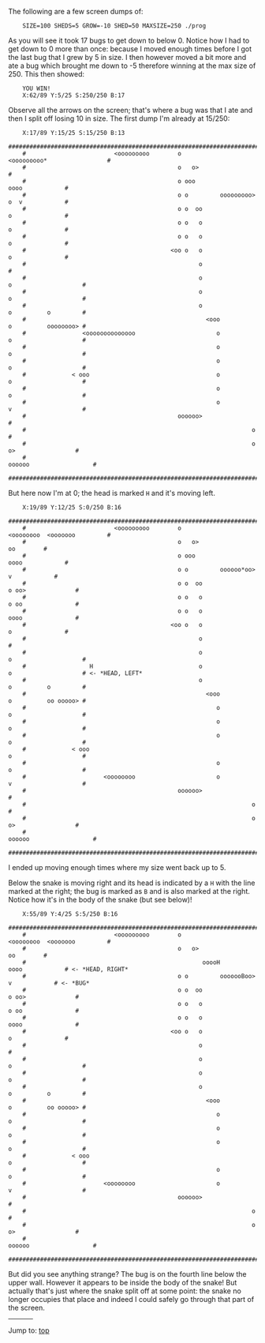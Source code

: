 The following are a few screen dumps of:

``` <!---sh-->
    SIZE=100 SHEDS=5 GROW=-10 SHED=50 MAXSIZE=250 ./prog
```

As you will see it took 17 bugs to get down to below 0. Notice how I had to get
down to 0 more than once: because I moved enough times before I got the last
bug that I grew by 5 in size. I then however moved a bit more and ate a bug
which brought me down to -5 therefore winning at the max size of 250. This then
showed:

```
    YOU WIN!
    X:62/89 Y:5/25 S:250/250 B:17
```

Observe all the arrows on the screen; that's where a bug was that I ate and
then I split off losing 10 in size. The first dump I'm already at 15/250:

```
    X:17/89 Y:15/25 S:15/250 B:13
    ##########################################################################################
    #                         <ooooooooo        o                <ooooooooo*                 #
    #                                           o   o>                                       #
    #                                           o ooo                        oooo            #
    #                                           o o         ooooooooo>       o  v            #
    #                                           o o  oo                      o               #
    #                                           o o   o                      o               #
    #                                           o o   o                      o               #
    #                                         <oo o   o                      o               #
    #                                                 o                                      #
    #                                                 o                 o                    #
    #                                                 o                 o                    #
    #                                                 o                 o          o         #
    #                                                   <ooo            o          oooooooo> #
    #                <oooooooooooooo                       o            o                    #
    #                                                      o            o                    #
    #                                                      o            o                    #
    #             < ooo                                    o            o                    #
    #                                                      o            o                    #
    #                                                      o            v                    #
    #                                           oooooo>                                      #
    #                                                                o                       #
    #                                                                o    o>                 #
    #                                                                oooooo                  #
    ##########################################################################################
```

But here now I'm at 0; the head is marked `H` and it's moving left.

```
    X:19/89 Y:12/25 S:0/250 B:16
    ##########################################################################################
    #                         <ooooooooo        o                <oooooooo  <ooooooo         #
    #                                           o   o>                             oo        #
    #                                           o ooo                        oooo            #
    #                                           o o         oooooo*oo>          v            #
    #                                           o o  oo                   o oo>              #
    #                                           o o   o                   o oo               #
    #                                           o o   o                   oooo               #
    #                                         <oo o   o                      o               #
    #                                                 o                                      #
    #                                                 o                 o                    #
    #                  H                              o                 o                    # <- *HEAD, LEFT*
    #                                                 o                 o          o         #
    #                                                   <ooo            o          oo ooooo> #
    #                                                      o            o                    #
    #                                                      o            o                    #
    #                                                      o            o                    #
    #             < ooo                                                 o                    #
    #                                                      o            o                    #
    #                      <oooooooo                       o            v                    #
    #                                           oooooo>                                      #
    #                                                                o                       #
    #                                                                o    o>                 #
    #                                                                oooooo                  #
    ##########################################################################################
```

I ended up moving enough times where my size went back up to 5.

Below the snake is moving right and its head is indicated by a `H` with the line
marked at the right; the bug is marked as `B` and is also marked at the right.
Notice how it's in the body of the snake (but see below)!

```
    X:55/89 Y:4/25 S:5/250 B:16
    ##########################################################################################
    #                         <ooooooooo        o                <oooooooo  <ooooooo         #
    #                                           o   o>                             oo        #
    #                                                  ooooH                 oooo            # <- *HEAD, RIGHT*
    #                                           o o         ooooooBoo>          v            # <- *BUG*
    #                                           o o  oo                   o oo>              #
    #                                           o o   o                   o oo               #
    #                                           o o   o                   oooo               #
    #                                         <oo o   o                      o               #
    #                                                 o                                      #
    #                                                 o                 o                    #
    #                                                 o                 o                    #
    #                                                 o                 o          o         #
    #                                                   <ooo            o          oo ooooo> #
    #                                                      o            o                    #
    #                                                      o            o                    #
    #                                                      o            o                    #
    #             < ooo                                                 o                    #
    #                                                      o            o                    #
    #                      <oooooooo                       o            v                    #
    #                                           oooooo>                                      #
    #                                                                o                       #
    #                                                                o    o>                 #
    #                                                                oooooo                  #
    ##########################################################################################
```

But did you see anything strange? The bug is on the fourth line below the upper wall.
However it appears to be inside the body of the snake! But actually that's just where
the snake split off at some point: the snake no longer occupies that place and indeed I
could safely go through that part of the screen.


<hr style="width:10%;text-align:left;margin-left:0">

Jump to: [top](#)


<!--

    Copyright © 1984-2024 by Landon Curt Noll. All Rights Reserved.

    You are free to share and adapt this file under the terms of this license:

        Creative Commons Attribution-ShareAlike 4.0 International (CC BY-SA 4.0)

    For more information, see:

        https://creativecommons.org/licenses/by-sa/4.0/

-->
